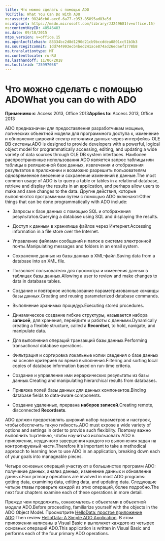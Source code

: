 ```yaml
---
title: Что можно сделать с помощью ADO
TOCTitle: What You Can Do With ADO
ms:assetid: 98246cb0-aec6-6a77-c953-85895ad83a5d
ms:mtpsurl: https://msdn.microsoft.com/library/JJ249681(v=office.15)
ms:contentKeyID: 48546483
ms.date: 09/18/2015
mtps_version: v=office.15
ms.openlocfilehash: 88334bc2d8d1290d21cb9bccddea0801cc51b3b3
ms.sourcegitcommit: 1dd744993ecb4bed241ace874ad26edaef1778b8
ms.translationtype: MT
ms.contentlocale: ru-RU
ms.lasthandoff: 11/06/2018
ms.locfileid: "25997058"
---
```

# <a name="what-you-can-do-with-ado"></a><span data-ttu-id="237b3-102">Что можно сделать с помощью ADO</span><span class="sxs-lookup"><span data-stu-id="237b3-102">What you can do with ADO</span></span>


<span data-ttu-id="237b3-103">**Применимо к**: Access 2013, Office 2013</span><span class="sxs-lookup"><span data-stu-id="237b3-103">**Applies to**: Access 2013, Office 2013</span></span>

<span data-ttu-id="237b3-104">ADO предназначен для предоставления разработчикам мощные, логических объектной модели для программного доступа к, изменение и обновление широкий спектр источники данных через интерфейсы OLE DB системы.</span><span class="sxs-lookup"><span data-stu-id="237b3-104">ADO is designed to provide developers with a powerful, logical object model for programmatically accessing, editing, and updating a wide variety of data sources through OLE DB system interfaces.</span></span> <span data-ttu-id="237b3-105">Наиболее распространенные использования ADO является запрос таблицы или таблицы в реляционной базе данных, извлечения и отображения результатов в приложении и возможно разрешить пользователям одновременное внесение и сохранение изменений в данные.</span><span class="sxs-lookup"><span data-stu-id="237b3-105">The most common usage of ADO is to query a table or tables in a relational database, retrieve and display the results in an application, and perhaps allow users to make and save changes to the data.</span></span> <span data-ttu-id="237b3-106">Другие действия, которые выполняются программным путем с помощью ADO включают:</span><span class="sxs-lookup"><span data-stu-id="237b3-106">Other things that can be done programmatically with ADO include:</span></span>

- <span data-ttu-id="237b3-107">Запросы к базе данных с помощью SQL и отображения результатов.</span><span class="sxs-lookup"><span data-stu-id="237b3-107">Querying a database using SQL and displaying the results.</span></span>

- <span data-ttu-id="237b3-108">Доступ к данным в хранилище файлов через Интернет.</span><span class="sxs-lookup"><span data-stu-id="237b3-108">Accessing information in a file store over the Internet.</span></span>

- <span data-ttu-id="237b3-109">Управление файлами сообщений и папок в системе электронной почты.</span><span class="sxs-lookup"><span data-stu-id="237b3-109">Manipulating messages and folders in an email system.</span></span>

- <span data-ttu-id="237b3-110">Сохранение данных из базы данных в XML-файл.</span><span class="sxs-lookup"><span data-stu-id="237b3-110">Saving data from a database into an XML file.</span></span>

- <span data-ttu-id="237b3-111">Позволяет пользователю для просмотра и изменения данных в таблицах базы данных.</span><span class="sxs-lookup"><span data-stu-id="237b3-111">Allowing a user to review and make changes to data in database tables.</span></span>

- <span data-ttu-id="237b3-112">Создание и повторное использование параметризованные команды базы данных.</span><span class="sxs-lookup"><span data-stu-id="237b3-112">Creating and reusing parameterized database commands.</span></span>

- <span data-ttu-id="237b3-113">Выполнение хранимых процедур.</span><span class="sxs-lookup"><span data-stu-id="237b3-113">Executing stored procedures.</span></span>

- <span data-ttu-id="237b3-114">Динамическое создание гибкие структуры, называется набора **записей**, для хранения, перейдите и работы с данными.</span><span class="sxs-lookup"><span data-stu-id="237b3-114">Dynamically creating a flexible structure, called a **Recordset**, to hold, navigate, and manipulate data.</span></span>

- <span data-ttu-id="237b3-115">Для выполнения операций транзакций базы данных.</span><span class="sxs-lookup"><span data-stu-id="237b3-115">Performing transactional database operations.</span></span>

- <span data-ttu-id="237b3-116">Фильтрация и сортировка локальные копии сведения о базе данных на основе критериев во время выполнения.</span><span class="sxs-lookup"><span data-stu-id="237b3-116">Filtering and sorting local copies of database information based on run-time criteria.</span></span>

- <span data-ttu-id="237b3-117">Создание и управление ими иерархических результаты из базы данных.</span><span class="sxs-lookup"><span data-stu-id="237b3-117">Creating and manipulating hierarchical results from databases.</span></span>

- <span data-ttu-id="237b3-118">Привязка полей базы данных для данных компонентов.</span><span class="sxs-lookup"><span data-stu-id="237b3-118">Binding database fields to data-aware components.</span></span>

- <span data-ttu-id="237b3-119">Создание удаленных, прервана **наборов записей**.</span><span class="sxs-lookup"><span data-stu-id="237b3-119">Creating remote, disconnected **Recordsets**.</span></span>

<span data-ttu-id="237b3-120">ADO должен предоставлять широкий набор параметров и настроек, чтобы обеспечить такую гибкость.</span><span class="sxs-lookup"><span data-stu-id="237b3-120">ADO must expose a wide variety of options and settings in order to provide such flexibility.</span></span> <span data-ttu-id="237b3-121">Поэтому важно выполнить тщательно, чтобы научиться использовать ADO в приложении, неудачного завершения каждого из выполнения задач на контролируемый части.</span><span class="sxs-lookup"><span data-stu-id="237b3-121">Therefore it's important to take a methodical approach to learning how to use ADO in an application, breaking down each of your goals into manageable pieces.</span></span>

<span data-ttu-id="237b3-122">Четыре основных операций участвуют в большинстве программ ADO: получение данных, анализ данных, изменение данных и обновление данных.</span><span class="sxs-lookup"><span data-stu-id="237b3-122">Four primary operations are involved in most ADO programs: getting data, examining data, editing data, and updating data.</span></span> <span data-ttu-id="237b3-123">Следующие четыре главы проверьте каждой из этих операций, более подробно.</span><span class="sxs-lookup"><span data-stu-id="237b3-123">The next four chapters examine each of these operations in more detail.</span></span>

<span data-ttu-id="237b3-124">Прежде чем продолжить, ознакомьтесь с объектами в объектной модели ADO.</span><span class="sxs-lookup"><span data-stu-id="237b3-124">Before proceeding, familiarize yourself with the objects in the ADO Object Model.</span></span> <span data-ttu-id="237b3-125">Просмотрите [HelloData: простое приложение ADO](hellodata-a-simple-ado-application.md).</span><span class="sxs-lookup"><span data-stu-id="237b3-125">Then review [HelloData: A Simple ADO Application](hellodata-a-simple-ado-application.md).</span></span> <span data-ttu-id="237b3-126">В этом приложении написаны в Visual Basic и выполняет каждого из четырех основных операций ADO.</span><span class="sxs-lookup"><span data-stu-id="237b3-126">This application is written in Visual Basic and performs each of the four primary ADO operations.</span></span>

